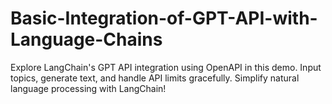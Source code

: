 # Basic-Integration-of-GPT-API-with-Language-Chains
Explore LangChain's GPT API integration using OpenAPI in this demo. Input topics, generate text, and handle API limits gracefully. Simplify natural language processing with LangChain!
